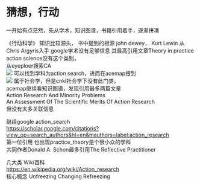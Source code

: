 # 猜想，行动
一开始有点茫然，先从学术，知识图谱，书籍引用着手，逐渐拼凑  

《行动科学》 知识比较源头，
书中提到的根源 john dewey， Kurt Lewin 从Chris Argyris入手 google学术没有足够信息
其最高引用文章Theory in practice  
action science没有这个类别，  
从eyeploer搜索CA  
![](https://duane-1258291235.cos.ap-beijing.myqcloud.com/20190102165321.png)
可以找到学科为action search，进而在acemap搜到  
![](https://duane-1258291235.cos.ap-beijing.myqcloud.com/20190102165608.png)
属于社会学，但是cnki社会学下没有此门类。  
acemap继续看知识图谱，发现引用最多两篇文章  
Action Research And Minority Problems  
An Assessment Of The Scientific Merits Of Action Research  
但没有太多关联信息  

继续google action_search  
https://scholar.google.com/citations?view_op=search_authors&hl=en&mauthors=label:action_research  
第一位引用 也出现practice_theory是个很小众的学科  
共同作者Donald A. Schon最多引用The Reflective Practitioner  
 
几大类 Wiki百科  
https://en.wikipedia.org/wiki/Action_research  
核心概念 Unfreezing Changing Refreezing  

